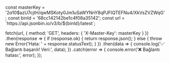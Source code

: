 const masterKey = '$2a$10$azU7cjtH/qwMSKoty0Jm1uSaWYNnY8qPJFIQTEFNu4/XkVsZVZWqG';
const binId = '68cc142142be1c4f08a35142';
const url = `https://api.jsonbin.io/v3/b/${binId}/latest`;

fetch(url, {
  method: 'GET',
  headers: {
    'X-Master-Key': masterKey
  }
})
.then(response => {
  if (response.ok) {
    return response.json();
  } else {
    throw new Error('Hata: ' + response.statusText);
  }
})
.then(data => {
  console.log('✅ Bağlantı başarılı! Veri:', data);
})
.catch(error => {
  console.error('❌ Bağlantı hatası:', error);
});
